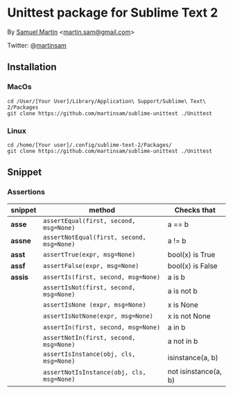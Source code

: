 # Unittest package for Sublime Text 2


By [Samuel Martin](http://blog.creaone.fr) <<martin.sam@gmail.com>>

Twitter: @[martinsam](http://twitter.com/martinsam)

## Installation

### MacOs
	cd /User/[Your User]/Library/Application\ Support/Sublime\ Text\ 2/Packages
	git clone https://github.com/martinsam/sublime-unittest ./Unittest

### Linux
	cd /home/[Your user]/.config/sublime-text-2/Packages/
	git clone https://github.com/martinsam/sublime-unittest ./Unittest

## Snippet

### Assertions


snippet     |   method                                     | Checks that
------------|----------------------------------------------|-------
**asse**    |`assertEqual(first, second, msg=None)`        | a == b
**assne**   |`assertNotEqual(first, second, msg=None)`     | a != b
**asst**    |`assertTrue(expr, msg=None)`                  | bool(x) is True
**assf**    |`assertFalse(expr, msg=None)`                 | bool(x) is False
**assis**   |`assertIs(first, second, msg=None)`           | a is b
            |`assertIsNot(first, second, msg=None)`        | a is not b
            |`assertIsNone (expr, msg=None)`               | x is None
            |`assertIsNotNone(expr, msg=None)`             | x is not None
            |`assertIn(first, second, msg=None)`           | a in b
            |`assertNotIn(first, second, msg=None)`        | a not in b
            |`assertIsInstance(obj, cls, msg=None)`        | isinstance(a, b)
            |`assertNotIsInstance(obj, cls, msg=None)`     | not isinstance(a, b)


